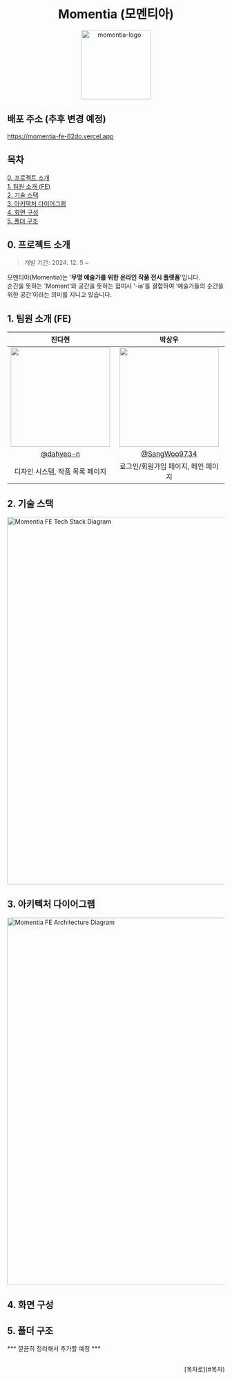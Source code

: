<div align="center">
<h1>Momentia (모멘티아)</h1>
<img width="160" alt="momentia-logo" src="https://github.com/user-attachments/assets/be9da36c-77be-49f7-9172-ad51cb6430f3" />
</div>


## 배포 주소 (추후 변경 예정)
https://momentia-fe-62do.vercel.app


## 목차
[0. 프로젝트 소개](#0-프로젝트-소개) <br/>
[1. 팀원 소개 (FE)](#1-팀원-소개-fe) <br/>
[2. 기술 스택](#2-기술-스택) <br/>
[3. 아키텍처 다이어그램](#3-아키텍처-다이어그램) <br/>
[4. 화면 구성](#4-화면-구성) <br/>
[5. 폴더 구조](#5-폴더-구조)


## 0. 프로젝트 소개
> 개발 기간: 2024. 12. 5 ~

모멘티아(Momentia)는 '**무명 예술가를 위한 온라인 작품 전시 플랫폼**'입니다. <br />
순간을 뜻하는 'Moment'와 공간을 뜻하는 접미사 '-ia'를 결합하여 ‘예술가들의 순간을 위한 공간’이라는 의미를 지니고 있습니다.


## 1. 팀원 소개 (FE)
|                                                              진다현                                                              |                                      박상우                                     |
| :-------------------------------------------------------------------------------------------------------------------------------: | :------------------------------------------------------------------------------: |
| <img width="230px" src="https://avatars.githubusercontent.com/u/154739298?s=400&u=ffcac1e1be1165a48832c6f33c04f9b617c70802&v=4" /> | <img width="230px" src="https://avatars.githubusercontent.com/u/98266983?v=4"/> |
|                                             [@dahyeo-n](https://github.com/dahyeo-n)                                              |                       [@SangWoo9734](https://github.com/SangWoo9734)                       |
|            디자인 시스템, 작품 목록 페이지           |            로그인/회원가입 페이지, 메인 페이지           |


## 2. 기술 스택
<img width="850" alt="Momentia FE Tech Stack Diagram" src="https://github.com/user-attachments/assets/944159d3-7dd1-4c76-8f29-74dcde00423e" />


## 3. 아키텍처 다이어그램
<img width="850" alt="Momentia FE Architecture Diagram" src="https://github.com/user-attachments/assets/723199b8-89cc-4300-b77a-f5eb6b054a26" />


## 4. 화면 구성



## 5. 폴더 구조

*** 깔끔히 정리해서 추가할 예정 ***

```bash

```


<div align="right">
[목차로](#목차)
</div>
